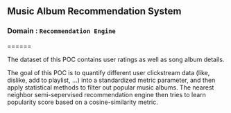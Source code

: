 ## Music Album Recommendation System
### Domain : `Recommendation Engine`
======

The dataset of this POC contains user ratings as well as song album details. 

The goal of this POC is to quantify different user clickstream data (like, dislike, add to playlist, ...) into a standardized metric parameter, and then apply statistical methods to filter out popular music albums. The nearest neighbor semi-sepervised recommendation engine then tries to learn popularity score based on a cosine-similarity metric.







